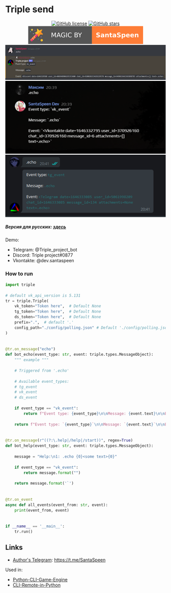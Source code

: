 # Triple send

<p align="center">
    <a href="https://github.com/SantaSpeen/Triple-send/blob/master/LICENSE"><img alt="GitHub license" src="https://img.shields.io/github/license/SantaSpeen/Triple-send?style=for-the-badge"></a>    
    <a href="https://github.com/SantaSpeen/Triple-send/stargazers"><img alt="GitHub stars" src="https://img.shields.io/github/stars/SantaSpeen/Triple-send?style=for-the-badge"></a>    
    <a href="https://github.com/SantaSpeen"><img src="./assets/magic_logo.svg" alt="magic"></a>
    <br/>
    <a href="./src/main.py">
        <img src="./assets/preview_ds.png" alt="preview ds">
        <br/>
        <img src="./assets/preview_vk.png" alt="preview vk">
        <br/>
        <img src="./assets/preview_tg.png" alt="preview tg">
    </a>
    <br/>
</p>

##### Версия для русских: [здесь](./README_RU.md)

Demo:

* Telegram: @Triple_project_bot
* Discord:  Triple project#0877
* Vkontakte: @dev.santaspeen

### How to run

```python
import triple

# default vk_api_version is 5.131
tr = triple.Triple(
    vk_token="Token here",  # Default None
    tg_token="Token here",  # Default None
    ds_token="Token here",  # Default None
    prefix=".",  # default '.'
    config_path="./config/polling.json" # Default './config/polling.json'. This mean <project_folder>/config/polling.json'.
)


@tr.on_message("echo")
def bot_echo(event_type: str, event: triple.types.MessageObject):
    """ example """

    # Triggered from '.echo'

    # Available event_types:
    # tg_event
    # vk_event
    # ds_event

    if event_type == "vk_event":
        return f"Event type: {event_type}\n\nMessage: {event.text}\n\nEvent: {event!r}"

    return f"Event type: `{event_type}`\n\nMessage: `{event.text}`\n\nEvent: `{event!r}`"


@tr.on_message(r"((?:\.help|/help|/start))", regex=True)
def bot_help(event_type: str, event: triple.types.MessageObject):

    message = "Help:\n1: .echo {0}<some text>{0}"

    if event_type == "vk_event":
        return message.format("")

    return message.format('`')


@tr.on_event
async def all_events(event_from: str, event):
    print(event_from, event)


if __name__ == '__main__':
    tr.run()
```

## Links

* [Author's Telegram](https://t.me/SantaSpeen "SantaSpeen"): https://t.me/SantaSpeen

Used in: 

* [Python-CLI-Game-Engine](https://github.com/SantaSpeen/Python-CLI-Game-Engine)
* [CLI-Remote-in-Python](https://github.com/SantaSpeen/CLI-Remote-in-Python)
